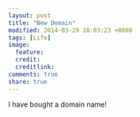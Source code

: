 ```yaml
---
layout: post
title: "New Domain"
modified: 2014-03-29 18:03:23 +0800
tags: [Life]
image:
  feature: 
  credit: 
  creditlink: 
comments: true
share: true
---
```


I have bought a domain name!
